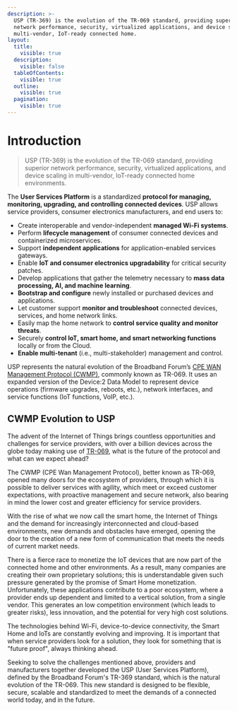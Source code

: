 ```yaml
---
description: >-
  USP (TR-369) is the evolution of the TR-069 standard, providing superior
  network performance, security, virtualized applications, and device scaling in
  multi-vendor, IoT-ready connected home.
layout:
  title:
    visible: true
  description:
    visible: false
  tableOfContents:
    visible: true
  outline:
    visible: true
  pagination:
    visible: true
---
```


# Introduction

> USP (TR-369) is the evolution of the TR-069 standard, providing superior network performance, security, virtualized applications, and device scaling in multi-vendor, IoT-ready connected home environments.

The **User Services Platform** is a standardized **protocol for managing, monitoring, upgrading, and controlling connected devices**. USP allows service providers, consumer electronics manufacturers, and end users to:

* Create interoperable and vendor-independent **managed Wi-Fi systems**.
* Perform **lifecycle management** of consumer connected devices and containerized microservices.
* Support **independent applications** for application-enabled services gateways.
* Enable **IoT and consumer electronics upgradability** for critical security patches.
* Develop applications that gather the telemetry necessary to **mass data processing, AI, and machine learning**.
* **Bootstrap and configure** newly installed or purchased devices and applications.
* Let customer support **monitor and troubleshoot** connected devices, services, and home network links.
* Easily map the home network to **control service quality and monitor threats**.
* Securely **control IoT, smart home, and smart networking functions** locally or from the Cloud.
* **Enable multi-tenant** (i.e., multi-stakeholder) management and control.

USP represents the natural evolution of the Broadband Forum’s [CPE WAN Management Protocol (CWMP)](http://www.broadband-forum.org/cwmp), commonly known as TR-069. It uses an expanded version of the Device:2 Data Model to represent device operations (firmware upgrades, reboots, etc.), network interfaces, and service functions (IoT functions, VoIP, etc.).

## CWMP Evolution to USP&#x20;

The advent of the Internet of Things brings countless opportunities and challenges for service providers, with over a billion devices across the globe today making use of [TR-069](https://www.broadband-forum.org/download%20/TR-069\_Amendment-2.pdf), what is the future of the protocol and what can we expect ahead?

The CWMP (CPE Wan Management Protocol), better known as TR-069, opened many doors for the ecosystem of providers, through which it is possible to deliver services with agility, which meet or exceed customer expectations, with proactive management and secure network, also bearing in mind the lower cost and greater efficiency for service providers.

With the rise of what we now call the smart home, the Internet of Things and the demand for increasingly interconnected and cloud-based environments, new demands and obstacles have emerged, opening the door to the creation of a new form of communication that meets the needs of current market needs.

There is a fierce race to monetize the IoT devices that are now part of the connected home and other environments. As a result, many companies are creating their own proprietary solutions; this is understandable given such pressure generated by the promise of Smart Home monetization. Unfortunately, these applications contribute to a poor ecosystem, where a provider ends up dependent and limited to a vertical solution, from a single vendor. This generates an low competition environment (which leads to greater risks), less innovation, and the potential for very high cost solutions.

The technologies behind Wi-Fi, device-to-device connectivity, the Smart Home and IoTs are constantly evolving and improving. It is important that when service providers look for a solution, they look for something that is "future proof", always thinking ahead.

Seeking to solve the challenges mentioned above, providers and manufacturers together developed the USP (User Services Platform), defined by the Broadband Forum's TR-369 standard, which is the natural evolution of the TR-069. This new standard is designed to be flexible, secure, scalable and standardized to meet the demands of a connected world today, and in the future.
